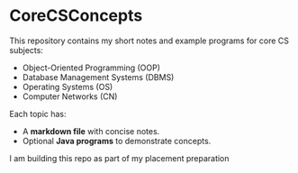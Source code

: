 # CoreCSConcepts

This repository contains my short notes and example programs for core CS subjects:
- Object-Oriented Programming (OOP)
- Database Management Systems (DBMS)
- Operating Systems (OS)
- Computer Networks (CN)

Each topic has:
- A **markdown file** with concise notes.
- Optional **Java programs** to demonstrate concepts.

I am building this repo as part of my placement preparation
